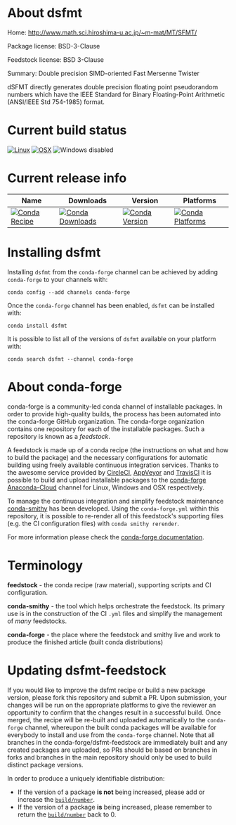 About dsfmt
===========

Home: http://www.math.sci.hiroshima-u.ac.jp/~m-mat/MT/SFMT/

Package license: BSD-3-Clause

Feedstock license: BSD 3-Clause

Summary: Double precision SIMD-oriented Fast Mersenne Twister

dSFMT directly generates double precision floating point pseudorandom
numbers which have the IEEE Standard for Binary Floating-Point Arithmetic
(ANSI/IEEE Std 754-1985) format.


Current build status
====================

[![Linux](https://img.shields.io/circleci/project/github/conda-forge/dsfmt-feedstock/master.svg?label=Linux)](https://circleci.com/gh/conda-forge/dsfmt-feedstock)
[![OSX](https://img.shields.io/travis/conda-forge/dsfmt-feedstock/master.svg?label=macOS)](https://travis-ci.org/conda-forge/dsfmt-feedstock)
![Windows disabled](https://img.shields.io/badge/Windows-disabled-lightgrey.svg)

Current release info
====================

| Name | Downloads | Version | Platforms |
| --- | --- | --- | --- |
| [![Conda Recipe](https://img.shields.io/badge/recipe-dsfmt-green.svg)](https://anaconda.org/conda-forge/dsfmt) | [![Conda Downloads](https://img.shields.io/conda/dn/conda-forge/dsfmt.svg)](https://anaconda.org/conda-forge/dsfmt) | [![Conda Version](https://img.shields.io/conda/vn/conda-forge/dsfmt.svg)](https://anaconda.org/conda-forge/dsfmt) | [![Conda Platforms](https://img.shields.io/conda/pn/conda-forge/dsfmt.svg)](https://anaconda.org/conda-forge/dsfmt) |

Installing dsfmt
================

Installing `dsfmt` from the `conda-forge` channel can be achieved by adding `conda-forge` to your channels with:

```
conda config --add channels conda-forge
```

Once the `conda-forge` channel has been enabled, `dsfmt` can be installed with:

```
conda install dsfmt
```

It is possible to list all of the versions of `dsfmt` available on your platform with:

```
conda search dsfmt --channel conda-forge
```


About conda-forge
=================

conda-forge is a community-led conda channel of installable packages.
In order to provide high-quality builds, the process has been automated into the
conda-forge GitHub organization. The conda-forge organization contains one repository
for each of the installable packages. Such a repository is known as a *feedstock*.

A feedstock is made up of a conda recipe (the instructions on what and how to build
the package) and the necessary configurations for automatic building using freely
available continuous integration services. Thanks to the awesome service provided by
[CircleCI](https://circleci.com/), [AppVeyor](https://www.appveyor.com/)
and [TravisCI](https://travis-ci.org/) it is possible to build and upload installable
packages to the [conda-forge](https://anaconda.org/conda-forge)
[Anaconda-Cloud](https://anaconda.org/) channel for Linux, Windows and OSX respectively.

To manage the continuous integration and simplify feedstock maintenance
[conda-smithy](https://github.com/conda-forge/conda-smithy) has been developed.
Using the ``conda-forge.yml`` within this repository, it is possible to re-render all of
this feedstock's supporting files (e.g. the CI configuration files) with ``conda smithy rerender``.

For more information please check the [conda-forge documentation](https://conda-forge.org/docs/).

Terminology
===========

**feedstock** - the conda recipe (raw material), supporting scripts and CI configuration.

**conda-smithy** - the tool which helps orchestrate the feedstock.
                   Its primary use is in the construction of the CI ``.yml`` files
                   and simplify the management of *many* feedstocks.

**conda-forge** - the place where the feedstock and smithy live and work to
                  produce the finished article (built conda distributions)


Updating dsfmt-feedstock
========================

If you would like to improve the dsfmt recipe or build a new
package version, please fork this repository and submit a PR. Upon submission,
your changes will be run on the appropriate platforms to give the reviewer an
opportunity to confirm that the changes result in a successful build. Once
merged, the recipe will be re-built and uploaded automatically to the
`conda-forge` channel, whereupon the built conda packages will be available for
everybody to install and use from the `conda-forge` channel.
Note that all branches in the conda-forge/dsfmt-feedstock are
immediately built and any created packages are uploaded, so PRs should be based
on branches in forks and branches in the main repository should only be used to
build distinct package versions.

In order to produce a uniquely identifiable distribution:
 * If the version of a package **is not** being increased, please add or increase
   the [``build/number``](https://conda.io/docs/user-guide/tasks/build-packages/define-metadata.html#build-number-and-string).
 * If the version of a package **is** being increased, please remember to return
   the [``build/number``](https://conda.io/docs/user-guide/tasks/build-packages/define-metadata.html#build-number-and-string)
   back to 0.
